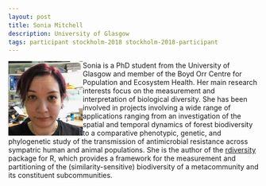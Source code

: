 ```yaml
---
layout: post
title: Sonia Mitchell
description: University of Glasgow
tags: participant stockholm-2018 stockholm-2018-participant
---
```

<img align="left" width="150" height="150" src="/events/2018-04-stockholm/people/mitchell_sonia.jpg" alt="Sonia Mitchell"/>Sonia is a PhD student from the University of Glasgow and member of the Boyd Orr Centre for Population and Ecosystem Health. Her main research interests focus on the measurement and interpretation of biological diversity. She has been involved in projects involving a wide range of applications ranging from an investigation of the spatial and temporal dynamics of forest biodiversity to a comparative phenotypic, genetic, and phylogenetic study of the transmission of antimicrobial resistance across sympatric human and animal populations. She is the author of the <a href="https://cran.r-project.org/web/packages/rdiversity/index.html">rdiversity</a> package for R, which provides a framework for the measurement and partitioning of the (similarity-sensitive) biodiversity of a metacommunity and its constituent subcommunities.  

<a href="https://twitter.com/SoniaNMitchell" title="Twitter" target="_blank"
rel="noopener">
  <i class="fa fa-twitter fa-2x" style="color:#4FB3A9"></i>
</a>